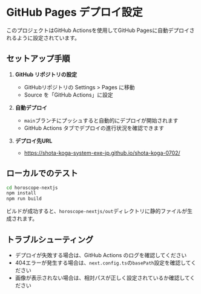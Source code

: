 # GitHub Pages デプロイ設定

このプロジェクトはGitHub Actionsを使用してGitHub Pagesに自動デプロイされるように設定されています。

## セットアップ手順

1. **GitHub リポジトリの設定**
   - GitHubリポジトリの Settings > Pages に移動
   - Source を「GitHub Actions」に設定

2. **自動デプロイ**
   - `main`ブランチにプッシュすると自動的にデプロイが開始されます
   - GitHub Actions タブでデプロイの進行状況を確認できます

3. **デプロイ先URL**
   - https://shota-koga-system-exe-jp.github.io/shota-koga-0702/

## ローカルでのテスト

```bash
cd horoscope-nextjs
npm install
npm run build
```

ビルドが成功すると、`horoscope-nextjs/out`ディレクトリに静的ファイルが生成されます。

## トラブルシューティング

- デプロイが失敗する場合は、GitHub Actions のログを確認してください
- 404エラーが発生する場合は、`next.config.ts`の`basePath`設定を確認してください
- 画像が表示されない場合は、相対パスが正しく設定されているか確認してください